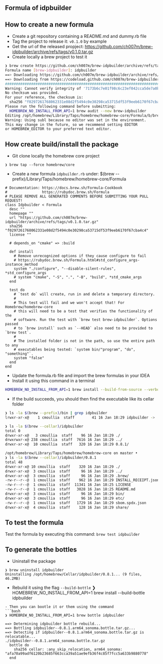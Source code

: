 ## Formula of idpbuilder

## How to create a new formula

- Create a git repository containing a README.md and dummy.rb file
- Tag the project to release it: `v0.1.0` by example
- Get the url of the released propject: https://github.com/ch007m/brew-idpbuilder/archive/refs/tags/v0.1.0.tar.gz
- Create locally a brew project to test it
```bash
❯ brew create https://github.com/ch007m/brew-idpbuilder/archive/refs/tags/v0.1.0.tar.gz
Formula name [brew-idpbuilder]: idpbuilder
==> Downloading https://github.com/ch007m/brew-idpbuilder/archive/refs/tags/v0.1.0.tar.gz
==> Downloading from https://codeload.github.com/ch007m/brew-idpbuilder/tar.gz/refs/tags/v0.1.0
######################################################################################################################################################################################################## 100.0%
Warning: Cannot verify integrity of '7173b6c7e01f98c6c23ef042cca5de7a0b9b37ff70facd2787ec91321256e624--brew-idpbuilder-0.1.0.tar.gz'.
No checksum was provided.
For your reference, the checksum is:
  sha256 "f0297261768062331e08d2f5494c0e30298ca53715df53f9eeb6170f67cba4c4"
Please run the following command before submitting:
  HOMEBREW_NO_INSTALL_FROM_API=1 brew audit --new brew-idpbuilder
Editing /opt/homebrew/Library/Taps/homebrew/homebrew-core/Formula/b/brew-idpbuilder.rb
Warning: Using subl because no editor was set in the environment.
This may change in the future, so we recommend setting EDITOR
or HOMEBREW_EDITOR to your preferred text editor.
```

## How create build/install the package

- Git clone locally the homebrew core project
```
❯ brew tap --force homebrew/core
```
- Create a new formula `idpbuilder.rb` under: $(brew --prefix)/Library/Taps/homebrew/homebrew-core/Formula
```
# Documentation: https://docs.brew.sh/Formula-Cookbook
#                https://rubydoc.brew.sh/Formula
# PLEASE REMOVE ALL GENERATED COMMENTS BEFORE SUBMITTING YOUR PULL REQUEST!
class Idpbuilder < Formula
  desc ""
  homepage ""
  url "https://github.com/ch007m/brew-idpbuilder/archive/refs/tags/v0.1.0.tar.gz"
  sha256 "f0297261768062331e08d2f5494c0e30298ca53715df53f9eeb6170f67cba4c4"
  license ""

  # depends_on "cmake" => :build

  def install
    # Remove unrecognized options if they cause configure to fail
    # https://rubydoc.brew.sh/Formula.html#std_configure_args-instance_method
    system "./configure", "--disable-silent-rules", *std_configure_args
    # system "cmake", "-S", ".", "-B", "build", *std_cmake_args
  end

  test do
    # `test do` will create, run in and delete a temporary directory.
    #
    # This test will fail and we won't accept that! For Homebrew/homebrew-core
    # this will need to be a test that verifies the functionality of the
    # software. Run the test with `brew test brew-idpbuilder`. Options passed
    # to `brew install` such as `--HEAD` also need to be provided to `brew test`.
    #
    # The installed folder is not in the path, so use the entire path to any
    # executables being tested: `system bin/"program", "do", "something"`.
    system "false"
  end
end
```
- Update the formula.rb file and import the brew formulas in your IDEA
- Install it using this command in a terminal
```bash
HOMEBREW_NO_INSTALL_FROM_API=1 brew install --build-from-source --verbose --debug idpbuilder
```
- If the build succeeds, you should then find the executable like its cellar folder
```bash
❯ ls -la $(brew --prefix)/bin | grep idpbuilder
lrwxr-xr-x@    1 cmoullia  staff        41 16 Jan 18:29 idpbuilder -> ../Cellar/idpbuilder/0.8.1/bin/idpbuilder

❯ ls -la $(brew --cellar)/idpbuilder
total 0
drwxr-xr-x@   3 cmoullia  staff    96 16 Jan 18:29 ./
drwxrwxr-x@ 238 cmoullia  staff  7616 16 Jan 18:29 ../
drwxr-xr-x@  10 cmoullia  staff   320 16 Jan 18:29 0.8.1/

/opt/homebrew/Library/Taps/homebrew/homebrew-core on master •
❯ ls -la $(brew --cellar)/idpbuilder/0.8.1
total 48
drwxr-xr-x@ 10 cmoullia  staff    320 16 Jan 18:29 ./
drwxr-xr-x@  3 cmoullia  staff     96 16 Jan 18:29 ../
drwxr-xr-x@  3 cmoullia  staff     96 16 Jan 18:29 .brew/
-rw-r--r--@  1 cmoullia  staff    962 16 Jan 18:29 INSTALL_RECEIPT.json
-rw-r--r--@  1 cmoullia  staff  11341 16 Jan 18:25 LICENSE
-rw-r--r--@  1 cmoullia  staff   3028 16 Jan 18:25 README.md
drwxr-xr-x@  3 cmoullia  staff     96 16 Jan 18:29 bin/
drwxr-xr-x@  3 cmoullia  staff     96 16 Jan 18:29 etc/
-rw-r--r--@  1 cmoullia  staff   1729 16 Jan 18:29 sbom.spdx.json
drwxr-xr-x@  4 cmoullia  staff    128 16 Jan 18:29 share/
```
## To test the formula

Test the formula by executing this command: `brew test idpbuilder`

## To generate the bottles

- Uninstall the package 
```
❯ brew uninstall idpbuilder
Uninstalling /opt/homebrew/Cellar/idpbuilder/0.8.1... (9 files, 46.2MB)
```
- Rebuild it using the flag `--build-bottle`
❯ HOMEBREW_NO_INSTALL_FROM_API=1 brew install --build-bottle idpbuilder
```
- Then you can bootle it or them using the command
```bash
❯ HOMEBREW_NO_INSTALL_FROM_API=1 brew bottle idpbuilder

==> Determining idpbuilder bottle rebuild...
==> Bottling idpbuilder--0.8.1.arm64_sonoma.bottle.tar.gz...
==> Detecting if idpbuilder--0.8.1.arm64_sonoma.bottle.tar.gz is relocatable...
./idpbuilder--0.8.1.arm64_sonoma.bottle.tar.gz
  bottle do
    sha256 cellar: :any_skip_relocation, arm64_sonoma: "afa70a99adf6120b23685f663cca39a51ae9efb36f4c85f7fcc5a633b9880778"
  end
```
